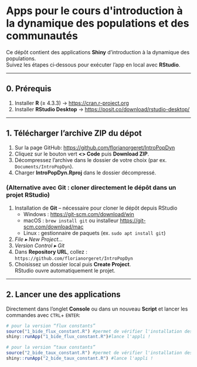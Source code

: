# Apps pour le cours d'introduction à la dynamique des populations et des communautés

Ce dépôt contient des applications **Shiny** d’introduction à la dynamique des populations.  
Suivez les étapes ci‑dessous pour exécuter l’app en local avec **RStudio**.

---

## 0. Prérequis

1. Installer **R** (≥ 4.3.3) → <https://cran.r-project.org>  
2. Installer **RStudio Desktop** → <https://posit.co/download/rstudio-desktop/>

---

## 1. Télécharger l’archive ZIP du dépot

1. Sur la page GitHub: <https://github.com/florianorgeret/IntroPopDyn>
2. Cliquez sur le bouton vert **\<\> Code** puis **Download ZIP**.  
2. Décompressez l’archive dans le dossier de votre choix (par ex. `Documents/IntroPopDyn`).  
3. Charger **IntroPopDyn.Rproj** dans le dossier décompressé.     
  

### (Alternative avec Git : cloner directement le dépôt dans un projet RStudio)

1. Installation de **Git** – nécessaire pour cloner le dépôt depuis RStudio  
   * Windows : <https://git-scm.com/download/win>  
   * macOS  : `brew install git` ou installeur <https://git-scm.com/download/mac>  
   * Linux : gestionnaire de paquets (ex. `sudo apt install git`)
2. *File ▸ New Project…*  
3. *Version Control ▸ Git*  
4. Dans **Repository URL**, collez&nbsp;:  
   `https://github.com/florianorgeret/IntroPopDyn`  
5. Choisissez un dossier local puis **Create Project**.  
   RStudio ouvre automatiquement le projet.

---

## 2. Lancer une des applications

Directement dans l’onglet **Console** ou dans un nouveau **Script** et lancer les commandes avec `CTRL`+ `ENTER`:

```r
# pour la version “flux constants”
source("1_bide_flux_constant.R") #permet de vérifier l'installation des packages R nécessaires
shiny::runApp("1_bide_flux_constant.R")#lance l'appli !
```

```r
# pour la version “taux constants”
source("2_bide_taux_constant.R") #permet de vérifier l'installation des packages R nécessaires
shiny::runApp("2_bide_taux_constant.R") #lance l'appli !
```
